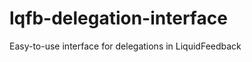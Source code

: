 lqfb-delegation-interface
=========================

Easy-to-use interface for delegations in LiquidFeedback